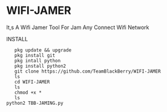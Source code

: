 # WIFI-JAMER
It,s A Wifi Jamer Tool For Jam Any Connect Wifi Network 

INSTALL

       pkg update && upgrade 
       pkg install git 
       pkg intall python
       pkg install python2
       git clone https://github.com/TeamBlackBerry/WIFI-JAMER
       ls
       cd WIFI-JAMER
       ls
       chmod +x *
       ls 
    python2 TBB-JAMING.py
